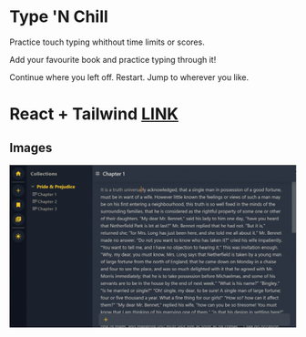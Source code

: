 # Type 'N Chill

Practice touch typing whithout time limits or scores.

Add your favourite book and practice typing through it!

Continue where you left off. Restart. Jump to wherever you like. 

# React + Tailwind [LINK](https://bakeluco.github.io/typeNchill/)

## Images
![Demo](./src/assets/demo.gif)